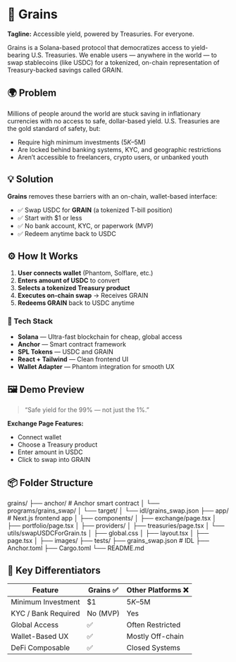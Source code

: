 # 🌾 Grains

**Tagline:** Accessible yield, powered by Treasuries. For everyone.

Grains is a Solana-based protocol that democratizes access to yield-bearing U.S. Treasuries. We enable users — anywhere in the world — to swap stablecoins (like USDC) for a tokenized, on-chain representation of Treasury-backed savings called GRAIN.

## 🌍 Problem

Millions of people around the world are stuck saving in inflationary currencies with no access to safe, dollar-based yield. U.S. Treasuries are the gold standard of safety, but:

- Require high minimum investments ($5K–$5M)
- Are locked behind banking systems, KYC, and geographic restrictions
- Aren’t accessible to freelancers, crypto users, or unbanked youth

## 💡 Solution

**Grains** removes these barriers with an on-chain, wallet-based interface:

- ✅ Swap USDC for **GRAIN** (a tokenized T-bill position)
- ✅ Start with $1 or less
- ✅ No bank account, KYC, or paperwork (MVP)
- ✅ Redeem anytime back to USDC

## ⚙️ How It Works

1. **User connects wallet** (Phantom, Solflare, etc.)
2. **Enters amount of USDC** to convert
3. **Selects a tokenized Treasury product**
4. **Executes on-chain swap** → Receives GRAIN
5. **Redeems GRAIN** back to USDC anytime

### 🔗 Tech Stack

- **Solana** — Ultra-fast blockchain for cheap, global access
- **Anchor** — Smart contract framework
- **SPL Tokens** — USDC and GRAIN
- **React + Tailwind** — Clean frontend UI
- **Wallet Adapter** — Phantom integration for smooth UX

## 🖼️ Demo Preview

> “Safe yield for the 99% — not just the 1%.”

**Exchange Page Features:**
- Connect wallet
- Choose a Treasury product
- Enter amount in USDC
- Click to swap into GRAIN

## 📦 Folder Structure

grains/
├── anchor/ # Anchor smart contract
│ └── programs/grains_swap/
│ └── target/
│   └── idl/grains_swap.json
├── app/ # Next.js frontend app
│ ├── components/
│ ├── exchange/page.tsx
│ ├── portfolio/page.tsx
│ ├── providers/
│ ├── treasuries/page.tsx
│ └── utils/swapUSDCForGrain.ts
│ ├── global.css
│ ├── layout.tsx
│ ├── page.tsx
│ ├── images/
├── tests/
├── grains_swap.json # IDL
├── Anchor.toml
├── Cargo.toml
└── README.md


## 🧩 Key Differentiators

| Feature               | Grains ✅ | Other Platforms ❌ |
|-----------------------|----------|--------------------|
| Minimum Investment     | $1       | $5K–$5M            |
| KYC / Bank Required    | No (MVP) | Yes                |
| Global Access          | ✅       | Often Restricted   |
| Wallet-Based UX        | ✅       | Mostly Off-chain   |
| DeFi Composable        | ✅       | Closed Systems     |
